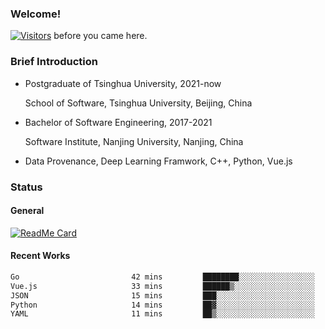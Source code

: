 ### Welcome!

[![Visitors](https://visitor-badge.laobi.icu/badge?page_id=HermitSun.HermitSun)]() before you came here.

### Brief Introduction

- Postgraduate of Tsinghua University, 2021-now
  
  School of Software, Tsinghua University, Beijing, China

- Bachelor of Software Engineering, 2017-2021
  
  Software Institute, Nanjing University, Nanjing, China

- Data Provenance, Deep Learning Framwork, C++, Python, Vue.js

### Status

#### General

[![ReadMe Card](https://github-readme-stats.hermitsun.vercel.app/api?username=HermitSun&count_private=true&show_icons=true)]()

#### Recent Works

<!--START_SECTION:waka-->

```txt
Go                         42 mins         ████████░░░░░░░░░░░░░░░░░   32.34 %
Vue.js                     33 mins         ██████▒░░░░░░░░░░░░░░░░░░   25.37 %
JSON                       15 mins         ███░░░░░░░░░░░░░░░░░░░░░░   12.23 %
Python                     14 mins         ██▓░░░░░░░░░░░░░░░░░░░░░░   11.19 %
YAML                       11 mins         ██▒░░░░░░░░░░░░░░░░░░░░░░   08.89 %
```

<!--END_SECTION:waka-->
